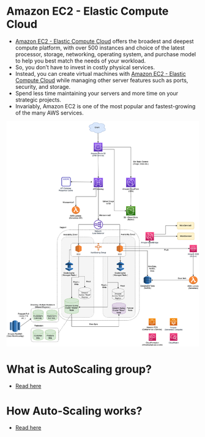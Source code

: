 
# Amazon EC2 - Elastic Compute Cloud
- [Amazon EC2 - Elastic Compute Cloud](https://aws.amazon.com/ec2/) offers the broadest and deepest compute platform, with over 500 instances and choice of the latest processor, storage, networking, operating system, and purchase model to help you best match the needs of your workload.
- So, you don’t have to invest in costly physical services. 
- Instead, you can create virtual machines with [Amazon EC2 - Elastic Compute Cloud](https://aws.amazon.com/ec2/) while managing other server features such as ports, security, and storage. 
- Spend less time maintaining your servers and more time on your strategic projects. 
- Invariably, Amazon EC2 is one of the most popular and fastest-growing of the many AWS services.

![img.png](../../0_AWSDesigns/DesignScalableSystemWithRDMS/assets/DesignScalableSystemWithRelationalDBOnAWS.drawio.png)

# What is AutoScaling group?
- [Read here](AutoScalingGroup/README.md)

# How Auto-Scaling works?
- [Read here](AutoScalingGroup/HowAutoScalingWorks.md)